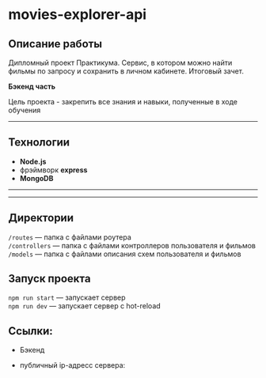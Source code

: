 # movies-explorer-api

## Описание работы

  Дипломный проект Практикума. Сервис, в котором можно найти фильмы по запросу и сохранить в личном кабинете.
  Итоговый зачет.

  **Бэкенд часть**
  
  Цель проекта - закрепить все знания и навыки, полученные в ходе обучения
  
  ---


## Технологии

* **Node.js**
* фрэймворк **express**
* **MongoDB**
---
---


## Директории

`/routes` — папка с файлами роутера  
`/controllers` — папка с файлами контроллеров пользователя и фильмов   
`/models` — папка с файлами описания схем пользователя и фильмов  
  

## Запуск проекта

`npm run start` — запускает сервер   
`npm run dev` — запускает сервер с hot-reload


## Ссылки:

* Бэкенд 

* публичный ip-адресс сервера: 
